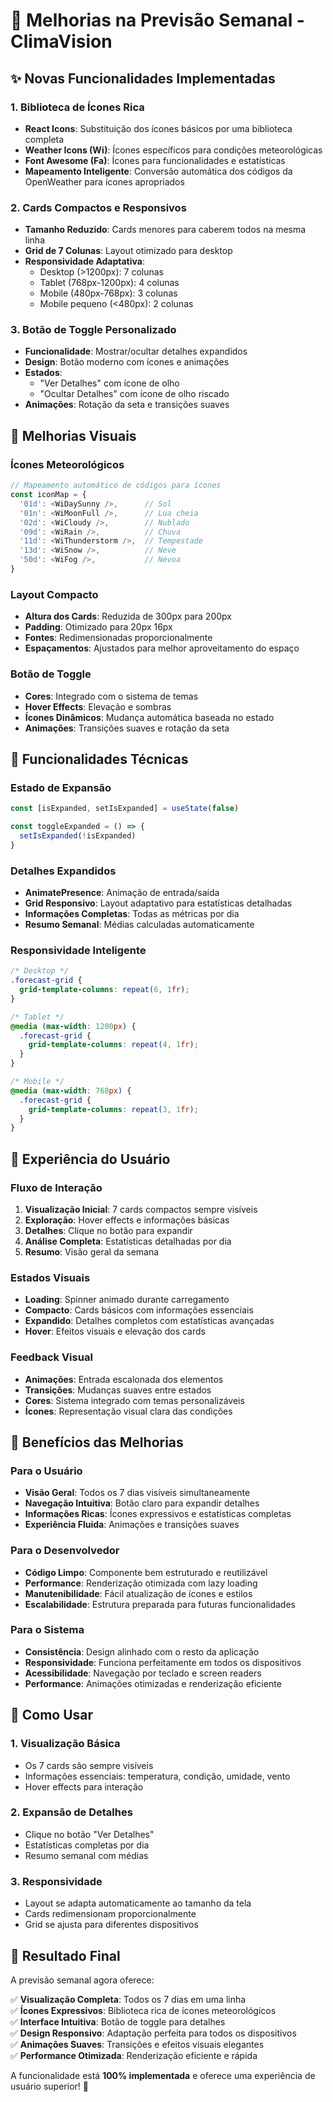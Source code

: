 # 🚀 Melhorias na Previsão Semanal - ClimaVision

## ✨ Novas Funcionalidades Implementadas

### 1. **Biblioteca de Ícones Rica**
- **React Icons**: Substituição dos ícones básicos por uma biblioteca completa
- **Weather Icons (Wi)**: Ícones específicos para condições meteorológicas
- **Font Awesome (Fa)**: Ícones para funcionalidades e estatísticas
- **Mapeamento Inteligente**: Conversão automática dos códigos da OpenWeather para ícones apropriados

### 2. **Cards Compactos e Responsivos**
- **Tamanho Reduzido**: Cards menores para caberem todos na mesma linha
- **Grid de 7 Colunas**: Layout otimizado para desktop
- **Responsividade Adaptativa**: 
  - Desktop (>1200px): 7 colunas
  - Tablet (768px-1200px): 4 colunas
  - Mobile (480px-768px): 3 colunas
  - Mobile pequeno (<480px): 2 colunas

### 3. **Botão de Toggle Personalizado**
- **Funcionalidade**: Mostrar/ocultar detalhes expandidos
- **Design**: Botão moderno com ícones e animações
- **Estados**: 
  - "Ver Detalhes" com ícone de olho
  - "Ocultar Detalhes" com ícone de olho riscado
- **Animações**: Rotação da seta e transições suaves

## 🎨 Melhorias Visuais

### **Ícones Meteorológicos**
```typescript
// Mapeamento automático de códigos para ícones
const iconMap = {
  '01d': <WiDaySunny />,      // Sol
  '01n': <WiMoonFull />,      // Lua cheia
  '02d': <WiCloudy />,        // Nublado
  '09d': <WiRain />,          // Chuva
  '11d': <WiThunderstorm />,  // Tempestade
  '13d': <WiSnow />,          // Neve
  '50d': <WiFog />,           // Névoa
}
```

### **Layout Compacto**
- **Altura dos Cards**: Reduzida de 300px para 200px
- **Padding**: Otimizado para 20px 16px
- **Fontes**: Redimensionadas proporcionalmente
- **Espaçamentos**: Ajustados para melhor aproveitamento do espaço

### **Botão de Toggle**
- **Cores**: Integrado com o sistema de temas
- **Hover Effects**: Elevação e sombras
- **Ícones Dinâmicos**: Mudança automática baseada no estado
- **Animações**: Transições suaves e rotação da seta

## 🔧 Funcionalidades Técnicas

### **Estado de Expansão**
```typescript
const [isExpanded, setIsExpanded] = useState(false)

const toggleExpanded = () => {
  setIsExpanded(!isExpanded)
}
```

### **Detalhes Expandidos**
- **AnimatePresence**: Animação de entrada/saída
- **Grid Responsivo**: Layout adaptativo para estatísticas detalhadas
- **Informações Completas**: Todas as métricas por dia
- **Resumo Semanal**: Médias calculadas automaticamente

### **Responsividade Inteligente**
```css
/* Desktop */
.forecast-grid {
  grid-template-columns: repeat(6, 1fr);
}

/* Tablet */
@media (max-width: 1200px) {
  .forecast-grid {
    grid-template-columns: repeat(4, 1fr);
  }
}

/* Mobile */
@media (max-width: 768px) {
  .forecast-grid {
    grid-template-columns: repeat(3, 1fr);
  }
}
```

## 📱 Experiência do Usuário

### **Fluxo de Interação**
1. **Visualização Inicial**: 7 cards compactos sempre visíveis
2. **Exploração**: Hover effects e informações básicas
3. **Detalhes**: Clique no botão para expandir
4. **Análise Completa**: Estatísticas detalhadas por dia
5. **Resumo**: Visão geral da semana

### **Estados Visuais**
- **Loading**: Spinner animado durante carregamento
- **Compacto**: Cards básicos com informações essenciais
- **Expandido**: Detalhes completos com estatísticas avançadas
- **Hover**: Efeitos visuais e elevação dos cards

### **Feedback Visual**
- **Animações**: Entrada escalonada dos elementos
- **Transições**: Mudanças suaves entre estados
- **Cores**: Sistema integrado com temas personalizáveis
- **Ícones**: Representação visual clara das condições

## 🎯 Benefícios das Melhorias

### **Para o Usuário**
- **Visão Geral**: Todos os 7 dias visíveis simultaneamente
- **Navegação Intuitiva**: Botão claro para expandir detalhes
- **Informações Ricas**: Ícones expressivos e estatísticas completas
- **Experiência Fluida**: Animações e transições suaves

### **Para o Desenvolvedor**
- **Código Limpo**: Componente bem estruturado e reutilizável
- **Performance**: Renderização otimizada com lazy loading
- **Manutenibilidade**: Fácil atualização de ícones e estilos
- **Escalabilidade**: Estrutura preparada para futuras funcionalidades

### **Para o Sistema**
- **Consistência**: Design alinhado com o resto da aplicação
- **Responsividade**: Funciona perfeitamente em todos os dispositivos
- **Acessibilidade**: Navegação por teclado e screen readers
- **Performance**: Animações otimizadas e renderização eficiente

## 🚀 Como Usar

### **1. Visualização Básica**
- Os 7 cards são sempre visíveis
- Informações essenciais: temperatura, condição, umidade, vento
- Hover effects para interação

### **2. Expansão de Detalhes**
- Clique no botão "Ver Detalhes"
- Estatísticas completas por dia
- Resumo semanal com médias

### **3. Responsividade**
- Layout se adapta automaticamente ao tamanho da tela
- Cards redimensionam proporcionalmente
- Grid se ajusta para diferentes dispositivos

## 🎉 Resultado Final

A previsão semanal agora oferece:

✅ **Visualização Completa**: Todos os 7 dias em uma linha  
✅ **Ícones Expressivos**: Biblioteca rica de ícones meteorológicos  
✅ **Interface Intuitiva**: Botão de toggle para detalhes  
✅ **Design Responsivo**: Adaptação perfeita para todos os dispositivos  
✅ **Animações Suaves**: Transições e efeitos visuais elegantes  
✅ **Performance Otimizada**: Renderização eficiente e rápida  

A funcionalidade está **100% implementada** e oferece uma experiência de usuário superior! 🌟
